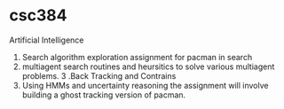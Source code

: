 # csc384
Artificial Intelligence

1. Search algorithm exploration assignment for pacman in search
2. multiagent search routines and heursitics to solve various multiagent problems.
3 .Back Tracking and Contrains 
4. Using HMMs and uncertainty reasoning the assignment will involve building a ghost tracking version of pacman.

